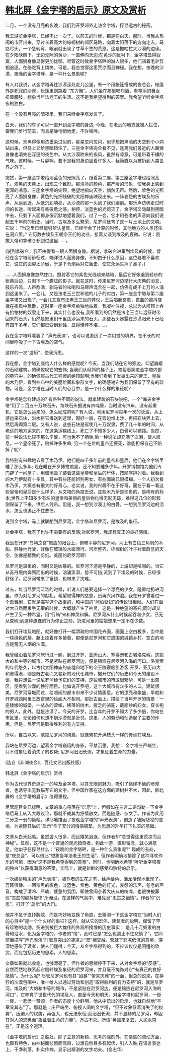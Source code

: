 # [韩北屏《金字塔的启示》原文及赏析](https://www.vrrw.net/wx/9130.html)

二月，一个没有月亮的夜晚，我们到开罗郊外走访金字塔，探寻远古的秘密。

我去游览金字塔，已经不止一次了。以前去的时候，都是在白天，那时，当我从热闹的市区出来，穿过长着高大的棕榈树的郊区马路，向着太阳落下的方向走去，马路尽头，一个急转弯，眼前就出现了寸草不生的荒原。这是撒哈拉大沙漠的边缘。在夕阳映照下，无边无际的黄沙，一直伸向天边;在黄沙的反衬下，金字塔显得寂寞，人面狮身像显得更加忧郁。尽管这时候金字塔畔的游人很多，他们骑着毛驴互相追逐，在骆驼背上嬉笑。可是，我总觉得这里荒凉而且神秘。我在想，夜晚的沙漠，夜晚的金字塔畔，是一种什么景象呢?

有人对我说，从金字塔再往沙漠深处走几公里，有一个用帐篷搭成的夜总会，帐篷外是死寂的沙漠，帐篷里则跳着 “东方舞”。人们坐在那里喝烈酒，看艳丽的舞女扭着腰肢，想象当年法老王的生活。这不是我希望得到的答案。我希望听听金字塔夜的独白。

在一个没有月亮的暗夜里，我们来听金字塔发言了。

白天，我们的车子可以一直开到金字塔的身边; 今晚，在老远的地方就被人拦住，要我们步行前去，而且是静悄悄地走，不许喧哗。



这时候，天黑得像用浓墨染过似的，星星忽闪忽闪，似乎想把黑暗的天空刺个小洞钻出来，但马上又给黑暗挡住了。三座金字塔完全看不见，连离我们最近的人面狮身像也消失在深邃的夜色中。从大沙漠吹来的夜风，虽然有凉意，可是带着干燥的气味。这时候，一片静啊，要不是我的身边坐着许多人，我简直以为被扔到人类世界之外了。

突然，第一座金字塔给淡蓝色的光照亮了，跟着第二座、第三座金字塔也给照亮了。漆黑的天幕上，出现三个锥形。那清冷的颜色，那严峻的形象，使我身上感到更深的凉意。三座金字塔的尖顶，绝望地指向天空，悄然无声。然后，紫色的光照亮了人面狮身像，黄色的光把残破的太阳神庙映现出来。一阵哀怨的古埃及的乐声，从远到近，从低沉到响亮，从沙漠的那一头到了我们跟前。那乐声仿佛走过时间的长途，听起来有些疲惫之感。稍停，淡蓝色的光熄灭了，金字塔又隐藏到黑暗中去，只剩下人面狮身像沉默地望着我们。过了一会，它才用苍老的声音向我们说起五千年前的历史。当时，古埃及多么繁荣，尼罗河抚育了这一片土地上的文明。它说： “当这里已经能够辨认星辰，已经学会了计算的时候，其他地方的人类还住在洞穴里。” 它历数古埃及王朝帝王们的功业，接着又谈到埃及的衰微。它说：凯撒大帝和拿破仑都到过这里……。

(说到拿破仑，我不由得看一眼人面狮身像。据说，拿破仑进军到埃及的时候，曾经在金字塔前徘徊过，端详过人面狮身像。不知由于什么原因，这位暴君不喜欢它，说它的面容太骄傲，于是下令炮兵对它轰击，使它永远失掉了鼻子。)

……人面狮身像忽然住口。照射着它的紫色光线越来越暗，最后它好像退到轻纱的帐幕后边，只剩下一个朦胧的影子。就在这时，传来尼罗河边举行大庆典的消息，鼓乐齐鸣，人声鼎沸，驯马者的吆喝和马蹄声混合在一起，仿佛有成千上万的人涌到这里来了。一会儿，又是法老王三世和他的儿子的对白，第一座金字塔与第二座金字塔又出现了; 一会儿又宣布法老王三世的葬仪，王后唱起哀歌，丧曲的颤抖旋律在夜风中飘散，这时第一座金字塔单独地站着，我凝神注视，总以为从塔顶上会有抬棺材的奴隶走下来，其实什么也没有;我所看到的仍然是法老王当年远征时带回来的石头，仍然是奴隶们千里跋涉运来的石头，那些石头暴露在沙漠阳光下已经有四千多年，它们都已受到剥蚀，显得憔悴不堪……。

我在金字塔畔看罢了 “声光表演”，也可以说游历了一次幻觉的境界，在不长的时间里呼吸了一下古埃及的空气。

这样的一次“游历”，使我沉思。

我在想，金字塔到底给人什么样的感觉呢? 今天，当我们站在它的旁边，仰望巍峨的石砌建筑，的确惊叹它的宏伟; 当我们从倾斜的梯子上，匍匐着爬进金字塔内部的墓穴中，的确佩服古代工程师的绝顶聪明;当我们看到了发掘出来的帝王、皇后的木乃伊，看到神庙中的美丽绘画和象形文字，的确感谢它为我们保留了罕有的珍物。可是，金字塔在当时人们的心目中，是一个什么样的象征呢?

金字塔是怎样建成的? 有各种不同的说法。就拿建筑的石块说吧，一个“库夫金字塔”用了二百五十万块石头，每块石头据说有四吨重，当时没有汽车，没有起重机，它是怎么运来的，怎么砌成的呢? 有人说，利用尼罗河每年一次的泛滥，从上游运来石块，洪水将它推送到这里，砌好一层，在旁边堆上沙，再把石块弄上去，然后再砌第二层。又有人说，这些石块是驱使几十万奴隶，费了几十年的时间，从老远的地方运来的，在这条运输线上，死亡了不知多少人，白骨可以铺路。当然，前一种说法比较不那么辛酸，可也免不了牺牲;后一种说法却充满了血泪，使人叹息。一个皇帝死了，赔掉许多生命; 另一个在位的皇帝还要死，谁能担保自己不赔掉了呢?

我特别有兴趣地去看了木乃伊。他们是四千多年前的皇帝和皇后，他们在金字塔里睡了那么多年; 现在睡在开罗博物馆里，还不知要睡多少年。开罗博物馆为他们专门辟了一间屋子，用玻璃匣子装着这些皇帝和皇后的尸体，按顺序排列着。我看到的木乃伊就有十多具，其中有些还能辨别男女，有些面貌已很模糊。一个人初次看木乃伊，大概总有很大的好奇心。老实说，我的兴趣不在于好奇，而在于看一看这些皇帝和皇后是什么样子。从文物的角度去说，这些木乃伊是珍贵的，是稀有的标本;世界上不知多少有名的皇帝和美丽的皇后物化得无影无踪，难得这几位的形骸倒保留了下来，供后人凭吊。但是，我一想到沙漠上的白骨，一想到尼罗河边的泪水，怎么也遏止不住悲愤。

说到金字塔，马上就联想到尼罗河，金字塔和尼罗河，是埃及的象征。

对金字塔，我有了也许不需要有的反感;对尼罗河，我却有真正的良好感情。

我坐在开罗“岛屿之宫”旅店的阳台上，俯瞰平静的尼罗河。河上有白色三角帆的木船，静静地行驶，好像在玻璃般水面漂行。河岸整齐，棕榈树的叶子衬着蔚蓝的天空，仿佛是精致的剪纸。美丽的尼罗河啊!

尼罗河是温柔的，同时又是凶暴的。尼罗河下游是平静的，上游却是喧闹的。当它从苏丹境内奔腾而出的时候，汹涌澎湃，势不可挡;流到了下埃及的时候，已经很舒徐了。尼罗河带来了富饶，也带来了灾难。

过去，每当尼罗河泛滥的时候，听说人们总要选择一个漂亮的少女，隆重地扔进河里，作为对尼罗河的献礼，希望取得神的慈悲，别再兴风作浪。我在开罗曾看过一个歌舞剧，它就是描写这个故事的，和中国的“河伯娶妇”的传说很相似。人们在面对大自然而束手无策的时候，大概就产生了神灵，这是一种绝望的寄托;同时却又产生了另一种希望，用“行贿”来和神灵和解。尼罗河从什么时候起吞噬少女，已无从查明;到这种愚蠢的行为停止之前，扔进河里的姑娘想来一定不在少数。

我们打开埃及地图，就好像打开一幅清疏的中国花卉画，画面上空白极多，当中是一株绿色的藤，藤上挂着许多葡萄，那便是尼罗河和它周围的城镇乡村。空白的地方是荒无人烟的沙漠。

我曾经沿着尼罗河旅行过一趟，到过开罗、亚历山大、塞得港和古城洛克索。这些大的和中等的城市，不是紧贴在尼罗河边，便是镶嵌在尼罗河入海的河口。洛克索的年代悠久，以古代太阳神庙的废墟和地下的帝王陵寝吸引游客;开罗、亚历山大和塞得港，则是既古老而又崭新的现代化城市，撇开它们的历史和今天的建设不谈，我只想说一说尼罗河给予它们的支持。这些城市的市区很繁华，可是一出郊区，便看到沙漠的狰狞面目。比如说开罗吧，这个大城市有众多的人口，建筑很美，尼罗河穿城而过，给喧闹的都市带来不少诗情画意。它的漂亮和繁盛，早就和开罗城西阿里王故宫里的绘画大不相同。那批古画上，描绘了当年开罗的情景：一座矮矮的城堡，一丛丛的营帐，稀落的树木，疲乏的骆驼，戴面纱的妇女，穿长袍的男人，此外，就是沙漠了。今天的开罗，比当年的开罗不知大了多少倍，你站在市区里，无论如何也想不到沙漠就是近邻。这里，人的劳动和创造起了主要的作用，但是，尼罗河是取得胜利的有力支持。

所以，自古以来，歌颂尼罗河的诗篇，就像繁花开满枝头一样的传诵在埃及。

我站在尼罗河边，望着金字塔巍峨的身影，不禁沉思。我想： 金字塔庄严端坐，只不过象征着消失了的权势; 尼罗河汩汩长流，才象征着生命的力量。

(选自《非洲夜会》，百花文艺出版社版)

韩北屏《金字塔的启示》赏析

作为古代世界奇迹之一的埃及金字塔，以其无限的魅力，吸引了络绎不绝的参观者，也诱导出无数描写它的文字。但中国作家在这方面的建树并不大，因此，韩北屏的《金字塔的启示》值得重视。

尽管题目业已标明，文章的重心将落在“启示”上，但假如在三言二语勾勒一下金字塔后马上转入大段议论，那就不成其为抒情散文，而是随感、杂文了。作者为此用二分之一弱的篇幅，详尽地描画了夜晚金字塔的“声光表演”，创造了凄婉悲凉的意境，为紧随其后的“启示”作了充分的情感铺垫，为思想的升华打下扎实的基础。

文章从白天起笔。虽然游人很多，而且嬉笑追逐，但作者却“总觉得这里荒凉而且神秘”。显然，这不是一个普通的观光猎奇者，到此一游，摄影留念，就心满意足。他似乎在探寻什么：“夜晚的金字塔畔，是一种什么景象呢?” 现成的去处，是“夜总会”，可以借此“想象当年法老王的生活”，但作者明确地排除了这种寻欢作乐的可能，因为“这不是我希望得到的答案”，同时，也明确地希望“听听金字塔夜的独白”以获得满意的答案，实际上，就是新鲜的感受和独特的启示。

一次编排精采的“声光表演”，被作者的生花之笔，绘声绘色、活龙活现地重现了。万籁俱静、一团漆黑的夜色，淡蓝色、紫色、黄色的灯光，哀怨的乐声、苍老的声音，构成了清冷、严峻、疲惫的氛围。即使曾间杂着大庆典的喧哗，也很快被葬仪“丧曲的颤抖旋律”所淹没。在这样的气氛中，难免发“思古之幽情”。作者的“沉思”，打开了“启示”的大门。

他并不急于直抒胸臆，而是巧妙地变换了角度，去猜测一下这金字塔在“当时人们的心目中”是一个什么样的象征? 这样，就从它的宏伟、建筑者的聪明，保留了罕有珍物的功勋，突进到被巨大雄伟的外观所掩埋的历史事实： 是几十万奴隶的白骨和泪水，化为金字塔的。作者的“情”，此时已是“怎么也遏止不住悲愤了”，它同前面描写“声光表演”时着意突出的凄凉之“景”相交融，营就了悲凉低沉的意境，深深地感染了读者，使人们懂得：今天，从金字塔得到的，不应该仅仅是闲适的欣赏，而应包括历史的思索，人的思索。

文章如果就此收笔，也够漂亮了。但作者的思绪停不下来，从对金字塔的“反感”，自然而然地联系起它侧畔埃及象征的尼罗河来，并且毫不掩饰对它“有真正的良好感情”。为什么呢? 尽管尼罗河也有其“凶暴”“带来灾难”的一面，但总的说来，在狰狞的沙漠包围中，唯一给人以通过劳动和创造“取得胜利的有力支持”的，就是尼罗河。埃及的“大的和中等的城市，不是紧贴在尼罗河边，便是镶嵌在尼罗河入海的河口”，它养育了世世代代的埃及人，直至今天和明天。对金字塔和尼罗河，一贬一褒，一悲愤一赞颂，作者的态度十分鲜明，他从中悟出的启示，也就自然地“卒章显其志”了。那就是：庄严端坐、俯视人间的金字塔，“只不过象征着消失了的权势”，压迫人的权势，再强大，也无法永恒;而汩汩长流，并不显赫的尼罗河，却因其对人的恩惠而“象征着生命的力量”。万古不灭。所谓“英雄来复去，人民永常在”，正是这个道理。

《金字塔的启示》之胜处，除了立意的新颖、思考的深刻外，在情感的流动方面，也颇有特色，由神秘而悲愤而高昂，过渡自然且多有起伏，引人入胜;在语言表达上，干净利落，朴实传神，显示出精湛的文字功夫。(金志华)

